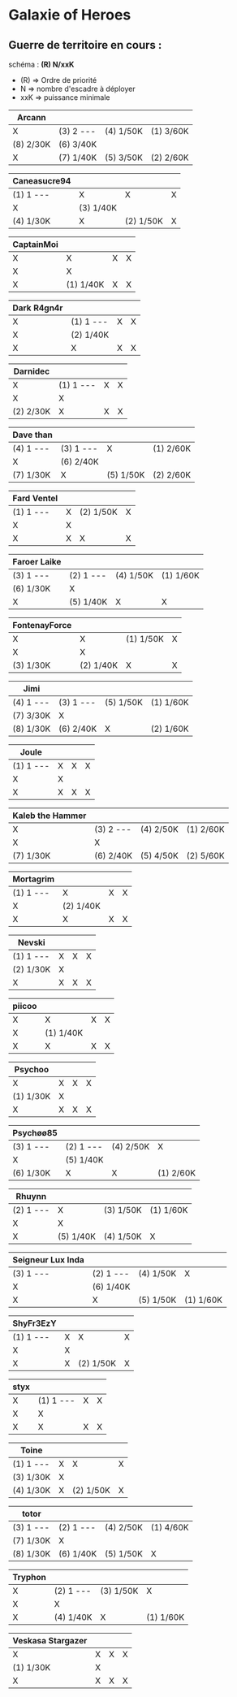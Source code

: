# Galaxie of Heroes

## Guerre de territoire en cours :

schéma : **(R) N/xxK**

* (R) => Ordre de priorité
* N => nombre d'escadre à déployer
* xxK => puissance minimale


| Arcann | | | |
|---|---|---|---| 
| X | (3) 2 --- | (4) 1/50K | (1) 3/60K
| (8) 2/30K | (6) 3/40K
| X | (7) 1/40K | (5) 3/50K | (2) 2/60K

| Caneasucre94 | | | |
|---|---|---|---|
| (1) 1 --- | X | X | X 
| X | (3) 1/40K
| (4) 1/30K | X | (2) 1/50K | X 

| CaptainMoi | | | |
|---|---|---|---| 
| X | X | X | X 
| X | X 
| X | (1) 1/40K | X | X 

| Dark R4gn4r | | | |
|---|---|---|---|
| X | (1) 1 --- | X | X 
| X | (2) 1/40K
| X | X | X | X 

| Darnidec | | | |
|---|---|---|---| 
| X | (1) 1 --- | X | X 
| X | X 
| (2) 2/30K | X | X | X 

| Dave than | | | |
|---|---|---|---|
| (4) 1 --- | (3) 1 --- | X | (1) 2/60K
| X | (6) 2/40K
| (7) 1/30K | X | (5) 1/50K | (2) 2/60K

| Fard Ventel | | | |
|---|---|---|---|
| (1) 1 --- | X | (2) 1/50K | X 
| X | X 
| X | X | X | X 

| Faroer Laike | | | |
|---|---|---|---| 
| (3) 1 --- | (2) 1 --- | (4) 1/50K | (1) 1/60K
| (6) 1/30K | X 
| X | (5) 1/40K | X | X 

| FontenayForce | | | |
|---|---|---|---| 
| X | X | (1) 1/50K | X 
| X | X 
| (3) 1/30K | (2) 1/40K | X | X 

| Jimi | | | |
|---|---|---|---| 
| (4) 1 --- | (3) 1 --- | (5) 1/50K | (1) 1/60K
| (7) 3/30K | X 
| (8) 1/30K | (6) 2/40K | X | (2) 1/60K

| Joule | | | |
|---|---|---|---|
| (1) 1 --- | X | X | X 
| X | X 
| X | X | X | X 

| Kaleb the Hammer | | | |
|---|---|---|---|
| X | (3) 2 --- | (4) 2/50K | (1) 2/60K
| X | X 
| (7) 1/30K | (6) 2/40K | (5) 4/50K | (2) 5/60K

| Mortagrim | | | |
|---|---|---|---|
| (1) 1 --- | X | X | X 
| X | (2) 1/40K
| X | X | X | X 

| Nevski | | | |
|---|---|---|---|
| (1) 1 --- | X | X | X 
| (2) 1/30K | X 
| X | X | X | X 

| piicoo | | | |
|---|---|---|---|
| X | X | X | X 
| X | (1) 1/40K
| X | X | X | X 

| Psychoo | | | |
|---|---|---|---|
| X | X | X | X 
| (1) 1/30K | X 
| X | X | X | X 

| Psychøø85 | | | |
|---|---|---|---|
| (3) 1 --- | (2) 1 --- | (4) 2/50K | X 
| X | (5) 1/40K
| (6) 1/30K | X | X | (1) 2/60K

| Rhuynn | | | |
|---|---|---|---|
| (2) 1 --- | X | (3) 1/50K | (1) 1/60K
| X | X 
| X | (5) 1/40K | (4) 1/50K | X 

| Seigneur Lux Inda | | | |
|---|---|---|---|
| (3) 1 --- | (2) 1 --- | (4) 1/50K | X 
| X | (6) 1/40K
| X | X | (5) 1/50K | (1) 1/60K

| ShyFr3EzY | | | |
|---|---|---|---|
| (1) 1 --- | X | X | X 
| X | X 
| X | X | (2) 1/50K | X 

| styx | | | |
|---|---|---|---|
| X | (1) 1 --- | X | X 
| X | X 
| X | X | X | X 

| Toine | | | |
|---|---|---|---|
| (1) 1 --- | X | X | X 
| (3) 1/30K | X 
| (4) 1/30K | X | (2) 1/50K | X 

| totor | | | |
|---|---|---|---|
| (3) 1 --- | (2) 1 --- | (4) 2/50K | (1) 4/60K
| (7) 1/30K | X 
| (8) 1/30K | (6) 1/40K | (5) 1/50K | X 

| Tryphon | | | |
|---|---|---|---|
| X | (2) 1 --- | (3) 1/50K | X 
| X | X 
| X | (4) 1/40K | X | (1) 1/60K

| Veskasa Stargazer | | | |
|---|---|---|---|
| X | X | X | X 
| (1) 1/30K | X 
| X | X | X | X 
